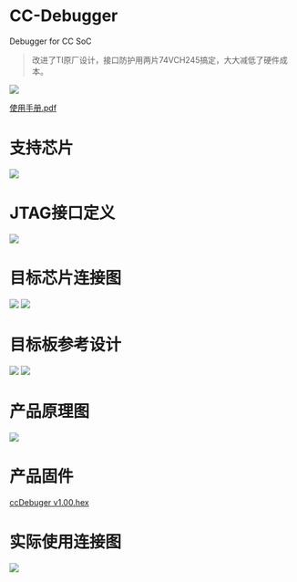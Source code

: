 # CC-Debugger
Debugger for CC SoC

> 改进了TI原厂设计，接口防护用两片74VCH245搞定，大大减低了硬件成本。

![](https://github.com/cuiqingwei/CC-Debugger/blob/master/photos/S2530%E5%B9%BF%E5%91%8A.jpg)

[使用手册.pdf](https://github.com/cuiqingwei/CC-Debugger/blob/master/%E4%BD%BF%E7%94%A8%E6%89%8B%E5%86%8C.pdf)

# 支持芯片

![](https://github.com/cuiqingwei/CC-Debugger/blob/master/photos/images/chips.png)

# JTAG接口定义

![](https://github.com/cuiqingwei/CC-Debugger/blob/master/photos/images/connect.png)

# 目标芯片连接图

![](https://github.com/cuiqingwei/CC-Debugger/blob/master/photos/images/image024.png)
![](https://github.com/cuiqingwei/CC-Debugger/blob/master/photos/images/image026.png)

# 目标板参考设计

![](https://github.com/cuiqingwei/CC-Debugger/blob/master/photos/images/image028.png)
![](https://github.com/cuiqingwei/CC-Debugger/blob/master/photos/images/image030.png)

# 产品原理图

![](https://github.com/cuiqingwei/CC-Debugger/blob/master/hardware/CC_SOC%20DEBUGGER%20v1.02/Documents/CC_SOC_DEBUGGER.png)

# 产品固件

[ccDebuger v1.00.hex](https://github.com/cuiqingwei/CC-Debugger/blob/master/firmware/ccDebuger%20v1.00.hex)

# 实际使用连接图

![](https://github.com/cuiqingwei/CC-Debugger/blob/master/photos/images/image031.png)
